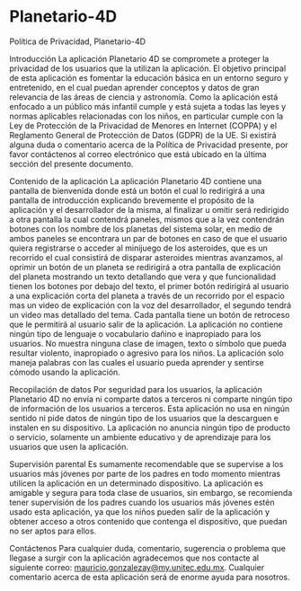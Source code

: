 # Planetario-4D
Política de Privacidad, Planetario-4D

Introducción
La aplicación Planetario 4D se compromete a proteger la privacidad de los usuarios que la utilizan la aplicación. El objetivo principal de esta aplicación es fomentar la educación básica en un entorno seguro y entretenido, en el cual puedan aprender conceptos y datos de gran relevancia de las áreas de ciencia y astronomía.
Como la aplicación está enfocado a un público más infantil cumple y está sujeta a todas las leyes y normas aplicables relacionadas con los niños, en particular cumple con la Ley de Protección de la Privacidad de Menores en Internet (COPPA) y el Reglamento General de Protección de Datos (GDPR) de la UE.
Si existirá alguna duda o comentario acerca de la Política de Privacidad presente, por favor contáctenos al correo electrónico que está ubicado en la última sección del presente documento.

Contenido de la aplicación
La aplicación Planetario 4D contiene una pantalla de bienvenida donde está un botón el cual lo redirigirá a una pantalla de introducción explicando brevemente el propósito de la aplicación y el desarrollador de la misma, al finalizar u omitir será redirigido a otra pantalla la cual contendrá paneles, mismos que a la vez contendrán botones con los nombre de los planetas del sistema solar, en medio de ambos paneles se encontrara un par de botones en caso de que el usuario quiera registrarse o acceder al minijuego de los asteroides, que es un recorrido el cual consistirá de disparar asteroides mientras avanzamos, al oprimir un botón de un planeta se redirigirá a otra pantalla de explicación del planeta mostrando un texto detallando que vera y que funcionalidad tienen los botones por debajo del texto, el primer botón redirigirá al usuario a una explicación corta del planeta a través de un recorrido por el espacio mas un video de explicación con la voz del desarrollador, el segundo tendrá un video mas detallado del tema. Cada pantalla tiene un botón de retroceso que le permitirá al usuario salir de la aplicación.
La aplicación no contiene ningún tipo de lenguaje o vocabulario dañino e inapropiado para los usuarios. No muestra ninguna clase de imagen, texto o símbolo que pueda resultar violento, inapropiado o agresivo para los niños. La aplicación solo maneja palabras con las cuales el usuario pueda aprender y sentirse cómodo usando la aplicación.

Recopilación de datos
Por seguridad para los usuarios, la aplicación Planetario 4D no envía ni comparte datos a terceros ni comparte ningún tipo de información de los usuarios a terceros. Esta aplicación no usa en ningún sentido ni pide datos de ningún tipo de los usuarios que la descarguen e instalen en su dispositivo.
La aplicación no anuncia ningún tipo de producto o servicio, solamente un ambiente educativo y de aprendizaje para los usuarios que usen la aplicación.

Supervisión parental
Es sumamente recomendable que se supervise a los usuarios más jóvenes por parte de los padres en todo momento mientras utilicen la aplicación en un determinado dispositivo. La aplicación es amigable y segura para toda clase de usuarios, sin embargo, se recomienda tener supervisión de los padres cuando los usuarios más jóvenes estén usado esta aplicación, ya que los niños pueden salir de la aplicación y obtener acceso a otros contenido que contenga el dispositivo, que puedan no ser aptos para ellos.

Contáctenos
Para cualquier duda, comentario, sugerencia o problema que llegase a surgir con la aplicación agradecemos que nos contacte al siguiente correo: mauricio.gonzalezay@my.unitec.edu.mx. Cualquier comentario acerca de esta aplicación será de enorme ayuda para nosotros.
